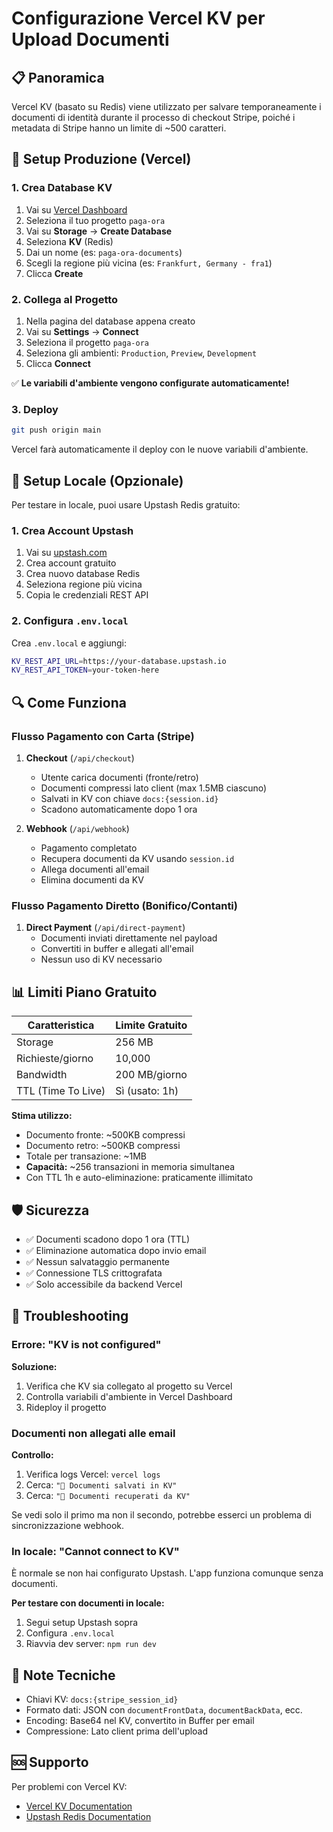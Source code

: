 # Configurazione Vercel KV per Upload Documenti

## 📋 Panoramica

Vercel KV (basato su Redis) viene utilizzato per salvare temporaneamente i documenti di identità durante il processo di checkout Stripe, poiché i metadata di Stripe hanno un limite di ~500 caratteri.

## 🔧 Setup Produzione (Vercel)

### 1. Crea Database KV

1. Vai su [Vercel Dashboard](https://vercel.com/dashboard)
2. Seleziona il tuo progetto `paga-ora`
3. Vai su **Storage** → **Create Database**
4. Seleziona **KV** (Redis)
5. Dai un nome (es: `paga-ora-documents`)
6. Scegli la regione più vicina (es: `Frankfurt, Germany - fra1`)
7. Clicca **Create**

### 2. Collega al Progetto

1. Nella pagina del database appena creato
2. Vai su **Settings** → **Connect**
3. Seleziona il progetto `paga-ora`
4. Seleziona gli ambienti: `Production`, `Preview`, `Development`
5. Clicca **Connect**

✅ **Le variabili d'ambiente vengono configurate automaticamente!**

### 3. Deploy

```bash
git push origin main
```

Vercel farà automaticamente il deploy con le nuove variabili d'ambiente.

## 🧪 Setup Locale (Opzionale)

Per testare in locale, puoi usare Upstash Redis gratuito:

### 1. Crea Account Upstash

1. Vai su [upstash.com](https://upstash.com)
2. Crea account gratuito
3. Crea nuovo database Redis
4. Seleziona regione più vicina
5. Copia le credenziali REST API

### 2. Configura `.env.local`

Crea `.env.local` e aggiungi:

```bash
KV_REST_API_URL=https://your-database.upstash.io
KV_REST_API_TOKEN=your-token-here
```

## 🔍 Come Funziona

### Flusso Pagamento con Carta (Stripe)

1. **Checkout** (`/api/checkout`)
   - Utente carica documenti (fronte/retro)
   - Documenti compressi lato client (max 1.5MB ciascuno)
   - Salvati in KV con chiave `docs:{session.id}`
   - Scadono automaticamente dopo 1 ora

2. **Webhook** (`/api/webhook`)
   - Pagamento completato
   - Recupera documenti da KV usando `session.id`
   - Allega documenti all'email
   - Elimina documenti da KV

### Flusso Pagamento Diretto (Bonifico/Contanti)

1. **Direct Payment** (`/api/direct-payment`)
   - Documenti inviati direttamente nel payload
   - Convertiti in buffer e allegati all'email
   - Nessun uso di KV necessario

## 📊 Limiti Piano Gratuito

| Caratteristica | Limite Gratuito |
|----------------|-----------------|
| Storage | 256 MB |
| Richieste/giorno | 10,000 |
| Bandwidth | 200 MB/giorno |
| TTL (Time To Live) | Sì (usato: 1h) |

**Stima utilizzo:**
- Documento fronte: ~500KB compressi
- Documento retro: ~500KB compressi
- Totale per transazione: ~1MB
- **Capacità:** ~256 transazioni in memoria simultanea
- Con TTL 1h e auto-eliminazione: praticamente illimitato

## 🛡️ Sicurezza

- ✅ Documenti scadono dopo 1 ora (TTL)
- ✅ Eliminazione automatica dopo invio email
- ✅ Nessun salvataggio permanente
- ✅ Connessione TLS crittografata
- ✅ Solo accessibile da backend Vercel

## 🐛 Troubleshooting

### Errore: "KV is not configured"

**Soluzione:**
1. Verifica che KV sia collegato al progetto su Vercel
2. Controlla variabili d'ambiente in Vercel Dashboard
3. Rideploy il progetto

### Documenti non allegati alle email

**Controllo:**
1. Verifica logs Vercel: `vercel logs`
2. Cerca: `"📎 Documenti salvati in KV"`
3. Cerca: `"📎 Documenti recuperati da KV"`

Se vedi solo il primo ma non il secondo, potrebbe esserci un problema di sincronizzazione webhook.

### In locale: "Cannot connect to KV"

È normale se non hai configurato Upstash. L'app funziona comunque senza documenti.

**Per testare con documenti in locale:**
1. Segui setup Upstash sopra
2. Configura `.env.local`
3. Riavvia dev server: `npm run dev`

## 📝 Note Tecniche

- Chiavi KV: `docs:{stripe_session_id}`
- Formato dati: JSON con `documentFrontData`, `documentBackData`, ecc.
- Encoding: Base64 nel KV, convertito in Buffer per email
- Compressione: Lato client prima dell'upload

## 🆘 Supporto

Per problemi con Vercel KV:
- [Vercel KV Documentation](https://vercel.com/docs/storage/vercel-kv)
- [Upstash Redis Documentation](https://docs.upstash.com/redis)
